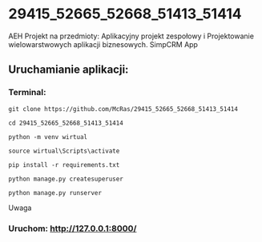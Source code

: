 # 29415_52665_52668_51413_51414
AEH Projekt na przedmioty: Aplikacyjny projekt zespołowy i Projektowanie wielowarstwowych aplikacji biznesowych.
SimpCRM App

## Uruchamianie aplikacji:

### Terminal:
```
git clone https://github.com/McRas/29415_52665_52668_51413_51414
```
```
cd 29415_52665_52668_51413_51414
```
```
python -m venv wirtual
```
```
source wirtual\Scripts\activate
```
```
pip install -r requirements.txt
```
```
python manage.py createsuperuser
```
```
python manage.py runserver
```


Uwaga

### Uruchom: http://127.0.0.1:8000/
